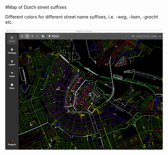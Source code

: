 #Map of Dutch street suffixes

Different colors for different street name suffixes, i.e. _-weg_, _-laan_, _-gracht_ etc.

![Screenshot](screenshot.jpg)
